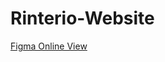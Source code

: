 # Rinterio-Website
[Figma Online View]([https://link-url-here.org](https://www.figma.com/design/3LkLBGt1Te6JGZbWdpUUEU/Assignment-3?node-id=0-1&node-type=CANVAS&t=WUi6JPplspATMuWs-0))
